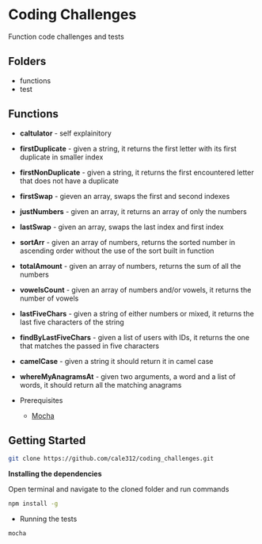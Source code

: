 # Coding Challenges

Function code challenges and tests

## Folders

   * functions
   * test

## Functions

   * **caltulator** - self explainitory
   * **firstDuplicate** - given a string, it returns the first letter with its first duplicate in smaller index
   * **firstNonDuplicate** - given a string, it returns the first encountered letter that does not have a duplicate
   * **firstSwap** - gieven an array, swaps the first and second indexes
   * **justNumbers** - given an array, it returns an array of only the numbers
   * **lastSwap** - given an array, swaps the last index and first index
   * **sortArr** - given an array of numbers, returns the sorted number in ascending order without the use of the sort built in function
   * **totalAmount** - given an array of numbers, returns the sum of all the numbers
   * **vowelsCount** - given an array of numbers and/or vowels, it returns the number of vowels
   * **lastFiveChars** - given a string of either numbers or mixed, it returns the last five characters of the string
   * **findByLastFiveChars** - given a list of users with IDs, it returns the one that matches the passed in five characters
   * **camelCase** - given a string it should return it in camel case
   * **whereMyAnagramsAt** -  given two arguments, a word and a list of words, it should return all the matching anagrams

* Prerequisites

    * [Mocha](https://www.mocha.org)

## Getting Started ##

```sh
git clone https://github.com/cale312/coding_challenges.git
```

**Installing the dependencies**

Open terminal and navigate to the cloned folder and run commands

```sh
npm install -g
```

* Running the tests

```sh
mocha
```
